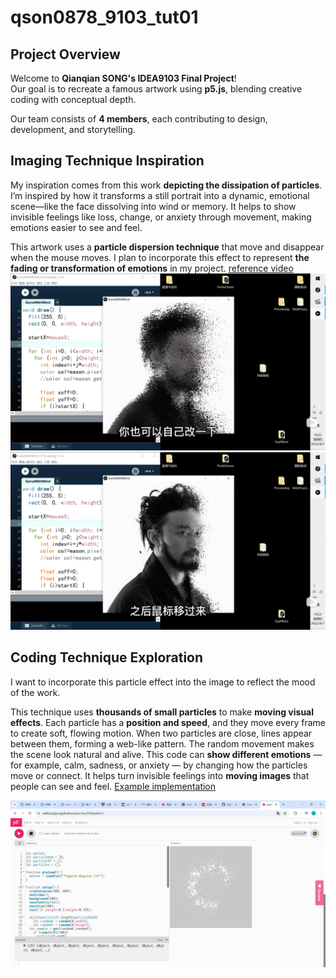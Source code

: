 # qson0878_9103_tut01

## Project Overview

Welcome to **Qianqian SONG's IDEA9103 Final Project**!  
Our goal is to recreate a famous artwork using **p5.js**, blending creative coding with conceptual depth.

Our team consists of **4 members**, each contributing to design, development, and storytelling.

## Imaging Technique Inspiration

My inspiration comes from this work **depicting the dissipation of particles**. I’m inspired by how it transforms a still portrait into a dynamic, emotional scene—like the face dissolving into wind or memory. It helps to show invisible feelings like loss, change, or anxiety through movement, making emotions easier to see and feel.

This artwork uses a **particle dispersion technique** that move and disappear when the mouse moves. I plan to incorporate this effect to represent **the fading or transformation of emotions** in my project. [reference video](https://www.bilibili.com/video/BV1au411e7Rn/?share_source=copy_web&vd_source=3afafc3ba2e9a56c7842608aadc5521e)
![inspiration 1](./assets/飘%20_%20陈奕迅%20_%20Processing和P5.js教程_哔哩哔哩_bilibili%20-%20Google%20Chrome%202025_10_8%2022_47_58.png)  
![inspiration 2](./assets/飘%20_%20陈奕迅%20_%20Processing和P5.js教程_哔哩哔哩_bilibili%20-%20Google%20Chrome%202025_10_8%2022_48_18.png)

## Coding Technique Exploration

I want to incorporate this particle effect into the image to reflect the mood of the work.

This technique uses **thousands of small particles** to make **moving visual effects**. Each particle has a **position and speed**, and they move every frame to create soft, flowing motion. When two particles are close, lines appear between them, forming a web-like pattern. The random movement makes the scene look natural and alive. This code can **show different emotions** — for example, calm, sadness, or anxiety — by changing how the particles move or connect. It helps turn invisible feelings into **moving images** that people can see and feel.
[Example implementation](https://editor.p5js.org/lkalbin/sketches/DWqbktRo3)

![Technical exploration screenshot](./assets/飘%20_%20陈奕迅%20_%20Processing和P5.js教程_哔哩哔哩_bilibili%20-%20Google%20Chrome%202025_10_8%2023_54_38.png)
